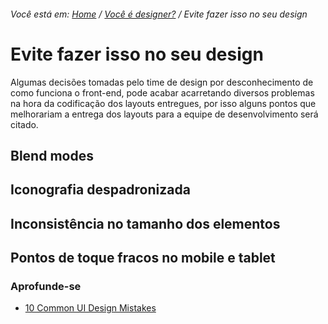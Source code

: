 ###### Você está em: [Home](/README.md) / [Você é designer?](/docs/chapter-2/) / Evite fazer isso no seu design

# Evite fazer isso no seu design

Algumas decisões tomadas pelo time de design por desconhecimento de como funciona o front-end, pode acabar acarretando diversos problemas na hora da codificação dos layouts entregues, por isso alguns pontos que melhorariam a entrega dos layouts para a equipe de desenvolvimento será citado.

## Blend modes

## Iconografia despadronizada

## Inconsistência no tamanho dos elementos

## Pontos de toque fracos no mobile e tablet


### Aprofunde-se

- [10 Common UI Design Mistakes](https://careerfoundry.com/en/blog/ui-design/common-ui-design-mistakes/)
